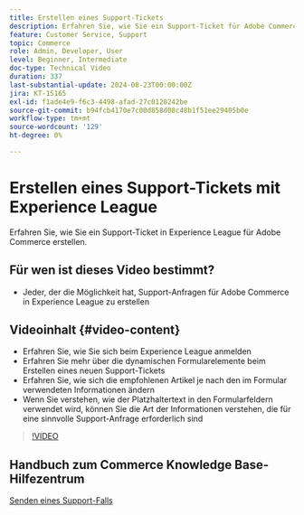 ```yaml
---
title: Erstellen eines Support-Tickets
description: Erfahren Sie, wie Sie ein Support-Ticket für Adobe Commerce in Experience League erstellen.
feature: Customer Service, Support
topic: Commerce
role: Admin, Developer, User
level: Beginner, Intermediate
doc-type: Technical Video
duration: 337
last-substantial-update: 2024-08-23T00:00:00Z
jira: KT-15165
exl-id: f1ade4e9-f6c3-4498-afad-27c0120242be
source-git-commit: b94fcb4170e7c00d858d08c48b1f51ee29405b0e
workflow-type: tm+mt
source-wordcount: '129'
ht-degree: 0%

---
```


# Erstellen eines Support-Tickets mit Experience League

Erfahren Sie, wie Sie ein Support-Ticket in Experience League für Adobe Commerce erstellen.

## Für wen ist dieses Video bestimmt?

* Jeder, der die Möglichkeit hat, Support-Anfragen für Adobe Commerce in Experience League zu erstellen

## Videoinhalt {#video-content}

* Erfahren Sie, wie Sie sich beim Experience League anmelden
* Erfahren Sie mehr über die dynamischen Formularelemente beim Erstellen eines neuen Support-Tickets
* Erfahren Sie, wie sich die empfohlenen Artikel je nach den im Formular verwendeten Informationen ändern
* Wenn Sie verstehen, wie der Platzhaltertext in den Formularfeldern verwendet wird, können Sie die Art der Informationen verstehen, die für eine sinnvolle Support-Anfrage erforderlich sind

>[!VIDEO](https://video.tv.adobe.com/v/3433065?learn=on)

## Handbuch zum Commerce Knowledge Base-Hilfezentrum

[Senden eines Support-Falls](https://experienceleague.adobe.com/en/docs/commerce-knowledge-base/kb/help-center-guide/magento-help-center-user-guide#support-case)
